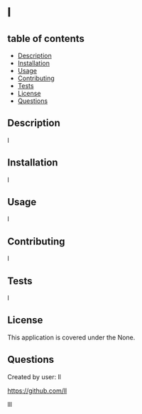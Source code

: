 
# l 

## table of contents
* [Description](#description)
* [Installation](#installation)
* [Usage](#usage)
* [Contributing](#contributing)
* [Tests](#tests)
* [License](#license)
* [Questions](#questions)


## <a name="description"></a>Description

l

## <a name="installation"></a>Installation

l

## <a name="usage"></a>Usage

l


## <a name="contributing"></a>Contributing

l


## <a name="tests"></a>Tests

l

## <a name="license"></a>License 

This application is covered under the None.

## <a name="questions"></a>Questions

Created by user: ll

https://github.com/ll

lll
